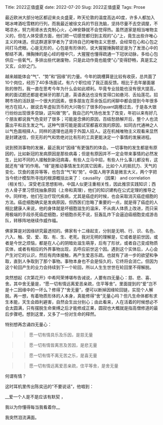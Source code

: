 Title: 2022正值盛夏
date: 2022-07-20
Slug: 2022正值盛夏
Tags: Prose


最近欧洲大部分地区都迎来炎炎盛夏，昨天伦敦的温度高达40度，许多人都加入喝冰啤酒吃雪糕的行列，而我最近被徐文兵的节目洗脑，坚持尽量不去空调屋，不喝凉水，努力用肾水去克制心火，心神安静就不会觉得热。虽然道家是相当唯物主义的，但在人体受感方面，他们把一切感觉都归到主观的”心“上，竟生出些许唯心主义的味道。但这群道家学者为了坚持自己的唯物主义思想，会经常在心和心包之间打马虎眼。心是无形的，心包是有形体的，说大猩猩捶胸顿足是为了发泄心中的郁结不满，捶胸捶的是心经的檀中穴，大猩猩也懂得疏通一下冠状动脉，多给心包供应一些氧气，多排出些代谢废物，只是此动作竟也能使“心”变得舒畅，真是玄之又玄，众妙之门。



越来越能体会“气”、“势”和“因缘”的力量。今年的跳槽算是比较有收获，总共面了10个岗位，经历了40多场面试，有六个职位给了我正面反馈。相比于去年屡面屡败的惨烈，我一直在思考今年为什么会如此顺利。毕竟专业技能也没有很大提高，刷的面试题还都是老掉牙的那几道，英语表达也没有变得口如悬河、舌灿莲花。招聘市场的活跃是一个很大的因素，很多朋友在茶余饭后的闲聊中都会提到今年很多地方在招人，据说去年虚拟货币的大兴吸引了很多的quant跳槽过去，于是各大银行纷纷出现很多空缺，这叫做“势”。我自己的气场也发生了改变，年初以来有好几个朋友都说我气色变好了很多；可能是念佛的原因，百结愁肠解开后，整个人也流露出平和且生发之气。这种气很可能是面试官都喜欢我的原因，如同古代通神之人以气色面相择人，同样的道理也适用于外国人招人。这在机械唯物主义观看来显然是封建迷信，但无形的气和势绝对比有形的工具更能决定一个事情的发展进程。



说到预测事物的发展，最近我对“因缘”有更强烈的体会。一切事物的发生都是有原因的，比如新冠的发病原因是那些病毒；但是有原因并不一定会带来事情的必然发生，比如不同的人接触到新冠病毒，有些人立马中招，有些人什么事儿都没有，这就还有“缘”的作用。“缘”是推动事情发生的其它因素，比如个人的抵抗力、天气的变化、饮食的差异等等，也包含“气”和“势”。中国人用字真是微言大义，两个字把当今统计模型所寻找的根源概括出来了： causality （因果） and correlation （相关性）。深受老庄思想影响，中国人似更注重相关性，因此推崇实践知识；西方人骨子里习惯找抽象原因（上帝和真理），他们的知识建构在公式定理的推导之中。同样地，他们在治疗现代疾病，尤其是癌症的时候，也会采取消灭癌症细胞的方法。癌症细胞确实是发病原因，但西医们忽略了重要的一点，就是得了癌症的人相比健康人来说，他的身体就是坏细胞滋生的温床，不从病人体质上改进，而只采用极端的手段杀死癌症细胞，好细胞杀死不说，狂轰乱炸下会逼迫癌细胞变成游击队，转移阵地继续作威作福。



佛家算是对因缘研究最透彻的。佛家有十二缘起支，分别是无明、行、识、名色、六入、触、受、爱、取、有、生、老死。我对无明的理解是，它或者是前世因，或者是今世之烦恼，都是在人心的阴暗处滋生萌芽，后有了形状，或者自己变成物质实体，或者有相应的外界事物出现，去呼应前世这个因。遇到这个实体后，人心会产生对它的认识，然后有肉体接触，再产生爱恶乐疏。也就有了进一步的欲望和争取，直到人争取到了那个事物。事物本身也不会是恒久的，它终将会消亡。但因为这个轮回产生的业力会持续到下一个轮回，所以人生生世世在轮回里不得解脱。



突然想起《次第花开》中希阿荣博堪布告诫说，人要有四无量心：慈、悲、喜、舍。其中舍无量是，“愿一切有情远离爱恶亲疏，住平等舍”。里面提到的“爱”岂不是十二因缘中的一环么？修得了“舍无量”，便可以断掉因缘轮回链，实现个人解脱。再一想，有着物质形体的人本身，真能修得“舍”无量心吗？但凡生命体都有求生本能，天生会趋利避害，自然会生出分别心；由此看来，人在活着的时候想必不会太圆满，只有摆脱生命束缚之后才能修成正果，圆寂也大概就是指高僧修道的最后步骤吧。想到这里，又多了一份对生命的释然。



特别想再念诵四无量心：

>> 愿一切有情具乐及乐因，是慈无量

>> 愿一切有情皆离苦及苦因，是悲无量

>> 愿一切有情不离无苦之乐，是喜无量

>> 愿一切有情远离爱恶亲疏，住平等舍，是舍无量



何谓有情？

这时耳机里传出陈奕迅的“不要说话”，他唱到：

__爱一个人是不是应该有默契 ， 

我以为你懂得每当我看着你__



我突然泪流满面。

